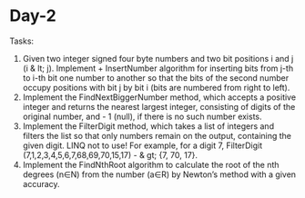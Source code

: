 # Day-2
Tasks:
1. Given two integer signed four byte numbers and two bit positions i and j
(i & lt; j). Implement + InsertNumber algorithm for inserting bits from j-th to i-th bit
one number to another so that the bits of the second number occupy positions with bit j
by bit i (bits are numbered from right to left).
2. Implement the FindNextBiggerNumber method, which accepts
a positive integer and returns the nearest largest integer,
consisting of digits of the original number, and - 1 (null), if there is no such number
exists.
3. Implement the FilterDigit method, which takes a list of integers and
filters the list so that only numbers remain on the output,
containing the given digit. LINQ not to use! For example, for a digit
7, FilterDigit (7,1,2,3,4,5,6,7,68,69,70,15,17) - & gt; {7, 70, 17}.
4. Implement the FindNthRoot algorithm to calculate the root of the nth
degrees (n∈N) from the number (a∈R) by Newton’s method with a given accuracy.

